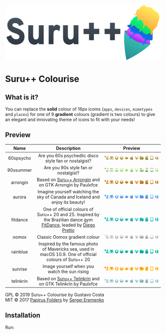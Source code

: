 ![logotype](logotype.svg)

# Suru++ Colourise

## What is it?

You can replace the **solid** colour of 16px icoms (`apps`, `devices`, `mimetypes` and `places`) for one of 9 **gradient** colours (gradient is two colours) to give an elegant and innovating theme of icons to fit with your needs!

## Preview

|   Name    |                                                                                        Description                                                                                        |              Preview               |
| :-------: | :---------------------------------------------------------------------------------------------------------------------------------------------------------------------------------------: | :--------------------------------: |
| 60spsycho |                                                                   Are you 60s psychedlic disco style fan or nostalgist?                                                                   | ![60spsycho](images/60spsycho.png) |
| 90ssummer |                                                                           Are you 90s style fan or nostalgist?                                                                            | ![90ssummer](images/90ssumer.png)  |
| arrongin  |                                       Based on [Suru++ Arrongin](https://github.com/gusbemacbe/suru-plus-arrongin) and on GTK Arrongin by Paulxfce                                        |  ![arrongin](images/arrongin.png)  |
|  aurora   |                                                       Imagine yourself watching the sky of Canada and Iceland and enjoy its beauty!                                                       |    ![aurora](images/aurora.png)    |
| fitdance  | One of official colours of Suru++ 20 and 25. Inspired by the Brazilian dance gym [FitDance](https://www.fitdance.com/), leaded by [Diego Pretto](https://www.instagram.com/diogopretto_/) |  ![fitdance](images/fitdance.png)  |
|   oomox   |                                                                               Classic Oomox gradient colour                                                                               |   ![90ssummer](images/oomox.png)   |
| rainblue  |                                          Inspired by the famous photo of Mavericks sea, used in macOS 10.9. One of official colours of Suru++ 20                                          | ![rainblue](images/mavericks.png)  |
|  sunrise  |                                                                       Image yourself when you watch the sun rising                                                                        |   ![sunrise](images/sunrise.png)   |
| telinkrin |                                      Based on [Suru++ Telinkrin](https://github.com/gusbemacbe/suru-plus-telinkrin) and on GTK Telinkrin by Paulxfce                                      | ![telinkrin](images/telinkrin.png) |

GPL © 2019 Suru++ Colourise by Gustavo Costa <br/>
MIT © 2017 [Papirus Folders](https://github.com/PapirusDevelopmentTeam/papirus-folders) by [Sergei Eremenko](https://github.com/SmartFinn)

## Installation

Run:

```shell
```
